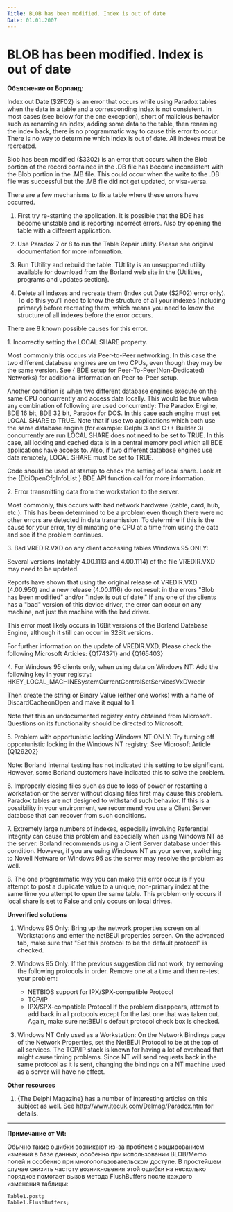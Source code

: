 ```yaml
---
Title: BLOB has been modified. Index is out of date
Date: 01.01.2007
---
```



BLOB has been modified. Index is out of date
============================================

**Объяснение от Борланд:**

Index out Date ($2F02) is an error that occurs while using Paradox
tables when the data in a table and a corresponding index is not
consistent. In most cases (see below for the one exception), short of
malicious behavior such as renaming an index, adding some data to the
table, then renaming the index back, there is no programmatic way to
cause this error to occur. There is no way to determine which index is
out of date. All indexes must be recreated.

Blob has been modified ($3302) is an error that occurs when the Blob
portion of the record contained in the .DB file has become inconsistent
with the Blob portion in the .MB file. This could occur when the write
to the .DB file was successful but the .MB file did not get updated, or
visa-versa.

There are a few mechanisms to fix a table where these errors have
occurred. 

1. First try re-starting the application. It is possible that the BDE
has become unstable and is reporting incorrect errors. Also try opening
the table with a different application.

2. Use Paradox 7 or 8 to run the Table Repair utility. Please see
original documentation for more information.

3. Run TUtility and rebuild the table. TUtility is an unsupported
utility available for download from the Borland web site in the
{Utilities, programs and updates section}.

4. Delete all indexes and recreate them (Index out Date ($2F02) error
only). To do this you\'ll need to know the structure of all your indexes
(including primary) before recreating them, which means you need to know
the structure of all indexes before the error occurs.

There are 8 known possible causes for this error.

1\. Incorrectly setting the LOCAL SHARE property.

Most commonly this occurs via Peer-to-Peer networking. In this case the
two different database engines are on two CPUs, even though they may be
the same version. See { BDE setup for Peer-To-Peer(Non-Dedicated)
Networks} for additional information on Peer-to-Peer setup.

Another condition is when two different database engines execute on the
same CPU concurrently and access data locally. This would be true when
any combination of following are used concurrently: The Paradox Engine,
BDE 16 bit, BDE 32 bit, Paradox for DOS. In this case each engine must
set LOCAL SHARE to TRUE. Note that if use two applications which both
use the same database engine (for example: Delphi 3 and C++ Builder 3)
concurrently are run LOCAL SHARE does not need to be set to TRUE. In
this case, all locking and cached data is in a central memory pool which
all BDE applications have access to. Also, if two different database
engines use data remotely, LOCAL SHARE must be set to TRUE.

Code should be used at startup to check the setting of local share. Look
at the {DbiOpenCfgInfoList } BDE API function call for more information.

2\. Error transmitting data from the workstation to the server.

Most commonly, this occurs with bad network hardware (cable, card, hub,
etc.). This has been determined to be a problem even though there were
no other errors are detected in data transmission. To determine if this
is the cause for your error, try eliminating one CPU at a time from
using the data and see if the problem continues.

3\. Bad VREDIR.VXD on any client accessing tables Windows 95 ONLY:

Several versions (notably 4.00.1113 and 4.00.1114) of the file
VREDIR.VXD may need to be updated.

Reports have shown that using the original release of VREDIR.VXD
(4.00.950) and a new release (4.00.1116) do not result in the errors
"Blob has been modified" and/or "Index is out of date." If any one
of the clients has a "bad" version of this device driver, the error
can occur on any machine, not just the machine with the bad driver.

This error most likely occurs in 16Bit versions of the Borland Database
Engine, although it still can occur in 32Bit versions.

For further information on the update of VREDIR.VXD, Please check the
following Microsoft Articles: {Q174371} and {Q165403}

4\. For Windows 95 clients only, when using data on Windows NT: Add the
following key in your registry:
HKEY\_LOCAL\_MACHINESystemCurrentControlSetServicesVxDVredir

Then create the string or Binary Value (either one works) with a name of
DiscardCacheonOpen and make it equal to 1.

Note that this an undocumented registry entry obtained from Microsoft.
Questions on its functionality should be directed to Microsoft.

5\. Problem with opportunistic locking Windows NT ONLY: Try turning off
opportunistic locking in the Windows NT registry: See Microsoft Article
{Q129202}

Note: Borland internal testing has not indicated this setting to be
significant. However, some Borland customers have indicated this to
solve the problem.

6\. Improperly closing files such as due to loss of power or restarting a
workstation or the server without closing files first may cause this
problem. Paradox tables are not designed to withstand such behavior. If
this is a possibility in your environment, we recommend you use a Client
Server database that can recover from such conditions.

7\. Extremely large numbers of indexes, especially involving Referential
Integrity can cause this problem and especially when using Windows NT as
the server. Borland recommends using a Client Server database under this
condition. However, if you are using Windows NT as your server,
switching to Novell Netware or Windows 95 as the server may resolve the
problem as well.

8\. The one programmatic way you can make this error occur is if you
attempt to post a duplicate value to a unique, non-primary index at the
same time you attempt to open the same table. This problem only occurs
if local share is set to False and only occurs on local drives.

**Unverified solutions**

1. Windows 95 Only: Bring up the network properties screen on all
Workstations and enter the netBEUI properties screen. On the advanced
tab, make sure that "Set this protocol to be the default protocol" is
checked.

2. Windows 95 Only: If the previous suggestion did not work, try
removing the following protocols in order. Remove one at a time and then
re-test your problem: 
    - NETBIOS support for IPX/SPX-compatible Protocol
    - TCP/IP
    - IPX/SPX-compatible Protocol  If the problem disappears, attempt to
add back in all protocols except for the last one that was taken out.
Again, make sure netBEUI\'s default protocol check box is checked.

3. Windows NT Only used as a Workstation: On the Network Bindings page
of the Network Properties, set the NetBEUI Protocol to be at the top of
all services. The TCP/IP stack is known for having a lot of overhead
that might cause timing problems. Since NT will send requests back in
the same protocol as it is sent, changing the bindings on a NT machine
used as a server will have no effect.

**Other resources**

1. {The Delphi Magazine} has a number of interesting articles on this
subject as well. See <http://www.itecuk.com/Delmag/Paradox.htm> for details. 

------------------------------------------------------------------------

**Примечание от Vit:**

Обычно такие ошибки возникают из-за проблем с кэшированием измений в
базе данных, особенно при использовании BLOB/Memo полей и особенно при
многопользовательском доступе. В простейшем случае снизить частоту
возникновения этой ошибки на несколько порядков помогает вызов метода
FlushBuffers после каждого изменения таблицы:

    Table1.post;
    Table1.FlushBuffers;
